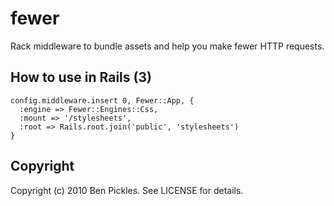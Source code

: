 # fewer

Rack middleware to bundle assets and help you make fewer HTTP requests.

## How to use in Rails (3)

    config.middleware.insert 0, Fewer::App, {
      :engine => Fewer::Engines::Css,
      :mount => '/stylesheets',
      :root => Rails.root.join('public', 'stylesheets')
    }

## Copyright

Copyright (c) 2010 Ben Pickles. See LICENSE for details.
